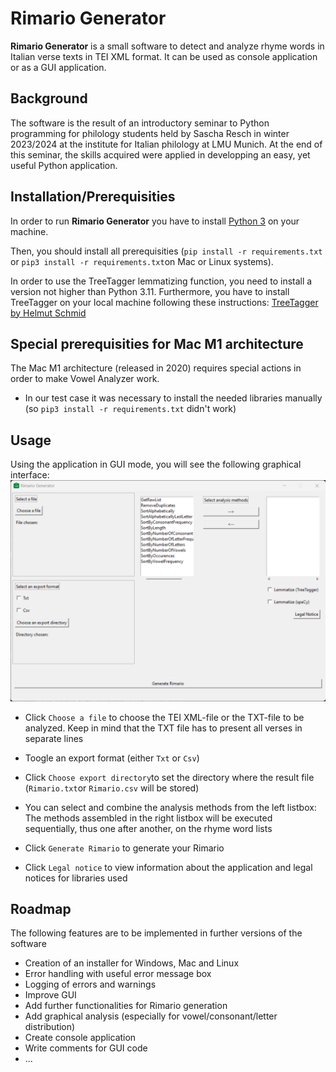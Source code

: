 # Rimario Generator

**Rimario Generator** is a small software to detect and analyze rhyme words in Italian verse texts in TEI XML format. It can be used as console application or as a GUI application.

## Background

The software is the result of an introductory seminar to Python programming for philology students held by Sascha Resch in winter 2023/2024 at the institute for Italian philology at LMU Munich. At the end of this seminar, the skills acquired were applied in developping an easy, yet useful Python application.

## Installation/Prerequisities

In order to run **Rimario Generator** you have to install [Python 3](https://www.python.org/downloads/) on your machine.

Then, you should install all prerequisities (`pip install -r requirements.txt` or `pip3 install -r requirements.txt`on Mac or Linux systems).

In order to use the TreeTagger lemmatizing function, you need to install a version not higher than Python 3.11. Furthermore, you have to install TreeTagger on your local machine following these instructions: [TreeTagger by Helmut Schmid](https://www.cis.uni-muenchen.de/~schmid/tools/TreeTagger/)

## Special prerequisities for Mac M1 architecture

The Mac M1 architecture (released in 2020) requires special actions in order to make Vowel Analyzer work.

- In our test case it was necessary to install the needed libraries manually (so `pip3 install -r requirements.txt` didn't work)

## Usage

Using the application in GUI mode, you will see the following graphical interface:
![GUI interface of Rimario Generator](/src/assets/rimario_gen.png)

- Click `Choose a file` to choose the TEI XML-file or the TXT-file to be analyzed. Keep in mind that the TXT file has to present all verses in separate lines
- Toogle an export format (either `Txt` or `Csv`)
- Click `Choose export directory`to set the directory where the result file (`Rimario.txt`or `Rimario.csv` will be stored)
- You can select and combine the analysis methods from the left listbox: The methods assembled in the right listbox will be executed sequentially, thus one after another, on the rhyme word lists
- Click `Generate Rimario` to generate your Rimario

- Click `Legal notice` to view information about the application and legal notices for libraries used

## Roadmap

The following features are to be implemented in further versions of the software

- Creation of an installer for Windows, Mac and Linux
- Error handling with useful error message box
- Logging of errors and warnings
- Improve GUI
- Add further functionalities for Rimario generation
- Add graphical analysis (especially for vowel/consonant/letter distribution)
- Create console application
- Write comments for GUI code
- ...
